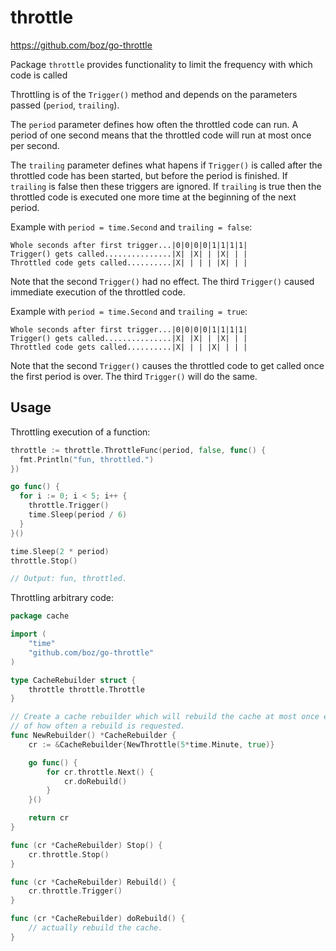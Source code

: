 # throttle

https://github.com/boz/go-throttle

Package `throttle` provides functionality to limit the frequency with which code is called

Throttling is of the `Trigger()` method and depends on the parameters passed (`period`, `trailing`).

The `period` parameter defines how often the throttled code can run.  A period of one second means
that the throttled code will run at most once per second.

The `trailing` parameter defines what hapens if `Trigger()` is called after the throttled code has been
started, but before the period is finished.  If `trailing` is false then these triggers are ignored.
If `trailing` is true then the throttled code is executed one more time at the beginning of the next period.

Example with `period = time.Second` and `trailing = false`:

    Whole seconds after first trigger...|0|0|0|0|1|1|1|1|
    Trigger() gets called...............|X| |X| | |X| | |
    Throttled code gets called..........|X| | | | |X| | |

Note that the second `Trigger()` had no effect.  The third `Trigger()` caused immediate execution of the
throttled code.

Example with `period = time.Second` and `trailing = true`:

    Whole seconds after first trigger...|0|0|0|0|1|1|1|1|
    Trigger() gets called...............|X| |X| | |X| | |
    Throttled code gets called..........|X| | | |X| | | |

Note that the second `Trigger()` causes the throttled code to get called once the first period is over.
The third `Trigger()` will do the same.

## Usage

Throttling execution of a function:

```go
throttle := throttle.ThrottleFunc(period, false, func() {
  fmt.Println("fun, throttled.")
})

go func() {
  for i := 0; i < 5; i++ {
    throttle.Trigger()
    time.Sleep(period / 6)
  }
}()

time.Sleep(2 * period)
throttle.Stop()

// Output: fun, throttled.
```

Throttling arbitrary code:

```go
package cache

import (
	"time"
	"github.com/boz/go-throttle"
)

type CacheRebuilder struct {
	throttle throttle.Throttle
}

// Create a cache rebuilder which will rebuild the cache at most once every 5 minutes, regardless
// of how often a rebuild is requested.
func NewRebuilder() *CacheRebuilder {
	cr := &CacheRebuilder{NewThrottle(5*time.Minute, true)}

	go func() {
		for cr.throttle.Next() {
			cr.doRebuild()
		}
	}()

	return cr
}

func (cr *CacheRebuilder) Stop() {
	cr.throttle.Stop()
}

func (cr *CacheRebuilder) Rebuild() {
	cr.throttle.Trigger()
}

func (cr *CacheRebuilder) doRebuild() {
	// actually rebuild the cache.
}
```

